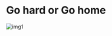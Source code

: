 # Go hard or Go home

![img1](https://github.com/gyworthit/leetcodescan/blob/master/IMG/2f08c5577287852cd68ab0b2a37869ac.jpeg)
